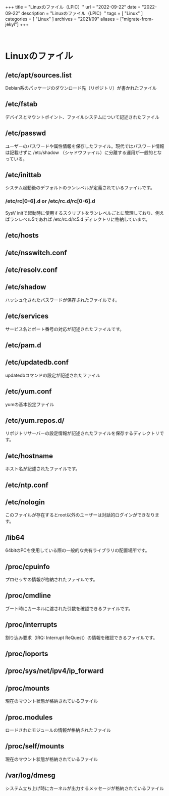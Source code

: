 +++
title = "Linuxのファイル（LPIC）"
url = "2022-09-22"
date = "2022-09-22"
description = "Linuxのファイル（LPIC）"
tags = [
  "Linux"
]
categories = [
  "Linux"
]
archives = "2021/09"
aliases = ["migrate-from-jekyl"]
+++

<br>

# Linuxのファイル

## /etc/apt/sources.list

Debian系のパッケージのダウンロード先（リポジトリ）が書かれたファイル

## /etc/fstab

デバイスとマウントポイント、ファイルシステムについて記述されたファイル

## /etc/passwd

ユーザーのパスワードや属性情報を保存したファイル。現代ではパスワード情報は記載せずに /etc/shadow （シャドウファイル）に分離する運用が一般的となっている。

## /etc/inittab

システム起動後のデフォルトのランレベルが定義されているファイルです。

### /etc/rc[0-6].d or /etc/rc.d/rc[0-6].d

SysV initで起動時に使用するスクリプトをランレベルごとに管理しており、例えばランレベル5であれば /etc/rc.d/rc5.d ディレクトリに格納しています。

## /etc/hosts

## /etc/nsswitch.conf

## /etc/resolv.conf

## /etc/shadow

ハッシュ化されたパスワードが保存されたファイルです。

## /etc/services

サービス名とポート番号の対応が記述されたファイルです。

## /etc/pam.d

## /etc/updatedb.conf

updatedbコマンドの設定が記述されたファイル

## /etc/yum.conf

yumの基本設定ファイル

## /etc/yum.repos.d/

リポジトリサーバーの設定情報が記述されたファイルを保存するディレクトリです。

## /etc/hostname

ホスト名が記述されたファイルです。

## /etc/ntp.conf

## /etc/nologin

このファイルが存在するとroot以外のユーザーは対話的ログインができなります。

## /lib64

64bitのPCを使用している際の一般的な共有ライブラリの配置場所です。

## /proc/cpuinfo

プロセッサの情報が格納されたファイルです。

## /proc/cmdline

ブート時にカーネルに渡された引数を確認できるファイルです。

## /proc/interrupts

割り込み要求（IRQ: Interrupt ReQuest）の情報を確認できるファイルです。

## /proc/ioports

## /proc/sys/net/ipv4/ip_forward

## /proc/mounts

現在のマウント状態が格納されているファイル

## /proc.modules

ロードされたモジュールの情報が格納されたファイル

## /proc/self/mounts

現在のマウント状態が格納されているファイル

## /var/log/dmesg

システム立ち上げ時にカーネルが出力するメッセージが格納されているファイル
